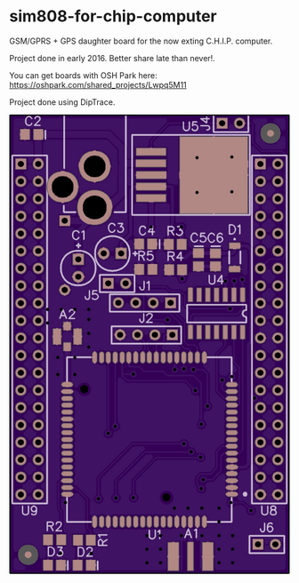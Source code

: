 # sim808-for-chip-computer
GSM/GPRS + GPS daughter board for the now exting C.H.I.P. computer. 


Project done in early 2016.  Better share late than never!. 


You can get boards with OSH Park here:
https://oshpark.com/shared_projects/Lwpq5M11


Project done using DipTrace. 

![alt tag](/screenshot.jpg)
